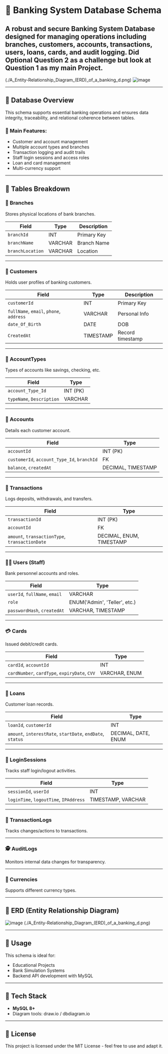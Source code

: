 # 🏦 Banking System Database Schema

A robust and secure **Banking System Database** designed for managing operations including branches, customers, accounts, transactions, users, loans, cards, and audit logging.
Did Optional Question 2 as a challenge but look at Question 1 as my main Project.
---

(./A_Entity-Relationship_Diagram_(ERD)_of_a_banking_d.png) ![image](https://github.com/user-attachments/assets/7ad3d353-967d-4e98-8d8d-e9435049d3c2)


---

## 📂 Database Overview

This schema supports essential banking operations and ensures data integrity, traceability, and relational coherence between tables.

### 📑 Main Features:
- Customer and account management
- Multiple account types and branches
- Transaction logging and audit trails
- Staff login sessions and access roles
- Loan and card management
- Multi-currency support

---

## 🧩 Tables Breakdown

### 🔹 Branches
Stores physical locations of bank branches.

| Field | Type | Description |
|-------|------|-------------|
| `branchId` | INT | Primary Key |
| `branchName` | VARCHAR | Branch Name |
| `branchLocation` | VARCHAR | Location |

---

### 👤 Customers
Holds user profiles of banking customers.

| Field | Type | Description |
|-------|------|-------------|
| `customerId` | INT | Primary Key |
| `fullName`, `email`, `phone`, `address` | VARCHAR | Personal Info |
| `date_Of_Birth` | DATE | DOB |
| `CreatedAt` | TIMESTAMP | Record timestamp |

---

### 🧾 AccountTypes
Types of accounts like savings, checking, etc.

| Field | Type |
|-------|------|
| `account_Type_Id` | INT (PK) |
| `typeName`, `Description` | VARCHAR |

---

### 💼 Accounts
Details each customer account.

| Field | Type |
|-------|------|
| `accountId` | INT (PK) |
| `customerId`, `account_Type_Id`, `branchId` | FK |
| `balance`, `createdAt` | DECIMAL, TIMESTAMP |

---

### 💸 Transactions
Logs deposits, withdrawals, and transfers.

| Field | Type |
|-------|------|
| `transactionId` | INT (PK) |
| `accountId` | FK |
| `amount`, `transactionType`, `transactionDate` | DECIMAL, ENUM, TIMESTAMP |

---

### 👨‍💼 Users (Staff)
Bank personnel accounts and roles.

| Field | Type |
|-------|------|
| `userId`, `fullName`, `email` | VARCHAR |
| `role` | ENUM('Admin', 'Teller', etc.) |
| `passwordHash`, `createdAt` | VARCHAR, TIMESTAMP |

---

### 💳 Cards
Issued debit/credit cards.

| Field | Type |
|-------|------|
| `cardId`, `accountId` | INT |
| `cardNumber`, `cardType`, `expiryDate`, `CVV` | VARCHAR, ENUM |

---

### 🧾 Loans
Customer loan records.

| Field | Type |
|-------|------|
| `loanId`, `customerId` | INT |
| `amount`, `interestRate`, `startDate`, `endDate`, `status` | DECIMAL, DATE, ENUM |

---

### 🔐 LoginSessions
Tracks staff login/logout activities.

| Field | Type |
|-------|------|
| `sessionId`, `userId` | INT |
| `loginTime`, `logoutTime`, `IPAddress` | TIMESTAMP, VARCHAR |

---

### 📜 TransactionLogs
Tracks changes/actions to transactions.

---

### 🕵️ AuditLogs
Monitors internal data changes for transparency.

---

### 💱 Currencies
Supports different currency types.

---

## 🧠 ERD (Entity Relationship Diagram)

![image](https://github.com/user-attachments/assets/052da734-bb19-4534-b5b4-17c59c50f032)
(./A_Entity-Relationship_Diagram_(ERD)_of_a_banking_d.png)

---

## 📎 Usage

This schema is ideal for:
- Educational Projects
- Bank Simulation Systems
- Backend API development with MySQL

---

## 🚀 Tech Stack

- **MySQL 8+**
- Diagram tools: draw.io / dbdiagram.io

---

## 📌 License

This project is licensed under the MIT License - feel free to use and adapt it.

